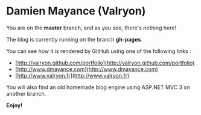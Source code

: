 Damien Mayance (Valryon)
========================

You are on the **master** branch, and as you see, there's nothing here!

The blog is currently running on the branch **gh-pages**.

You can see how it is rendered by GitHub using one of the following links :

- [http://valryon.github.com/portfolio](http://valryon.github.com/portfolio)
- [http://www.dmayance.com](http://www.dmayance.com)
- [http://www.valryon.fr](http://www.valryon.fr)



You will also find an old homemade blog engine using ASP.NET MVC 3 on another branch.

**Enjoy!**